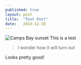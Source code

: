 ```yaml
---
published: true
layout: post
title:  "Test Post"
date:   2014-12-10
---
```



![Camps Bay sunset]({{site.baseurl}}/assets/img/CNV00005.JPG)
<span class="dropcap">T</span>his is a test

<blockquote> I wonder how it will turn out </blockquote>

Looks pretty good!
